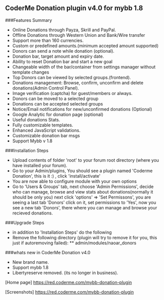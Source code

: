 ## CoderMe Donation plugin v4.0 for mybb 1.8 

###Features Summary
* Online Donations through Payza, Skrill and PayPal.
* Offline Donations through Western Union and Bank/Wire transfer
* Support more than 160 currencies.
* Custom or predefined amounts.(minimum accepted amount supported)
* Donors can send a note while donation (optional).
* Donation bar, target amount and expiry date.
* Ability to reset Donation bar and start a new goal
* Changeable width of the bar/container from settings manager without template changes
* Top Donors can be viewed by selected groups.(frontend).
* Donations management: Browse, confirm, unconfirm and delete donations(Admin Control Panel).
* Image verification (captcha) for guest/members or always.
* Donors can be moved to a selected group
* Donations can be accepted selected groups
* Notice/Email notifications for new/unconfirmed donations (Optional)
* Google Analytic for donation page (optional)
* Useful donations Stats.
* Fully customizable templates.
* Enhanced JavaScript validations.
* Customizable donation bar msgs
* Support Mybb v 1.8

###Installation Steps
* Upload contents of folder 'root' to your forum root directory (where you have installed your forum).
* Go to your Admin/plugins, You should see a plugin named 'Coderme Donation', this is it :) , click 'install/activate'
* You are now able to configure module with your own options
* Go to 'Users & Groups' tab, next choose 'Admin Permissions', decide who can manage, browse and view stats about donations(normally it should be only you) next click 'options' => 'Set Permissons', you are seeing a last tab 'Donors' click on it, set permissions to 'Yes', now you see a new tab 'Donors', there where you can manage and browse your recieved donations.



###Upgrade Steps
* in addition to 'Installation Steps' do the following
* Remove the following directory (plugin will try to remove it for you, this just if autoremoving failed):
** admin/modules/naoar_donors 

###whats new in CoderMe Donation v4.0
* New brand name.
* Support mybb 1.8
* Libertyreserve removed. (its no longer in business).


[Home page]
https://red.coderme.com/mybb-donation-plugin


[Screenshots]
https://red.coderme.com/mybb-donation-plugin


